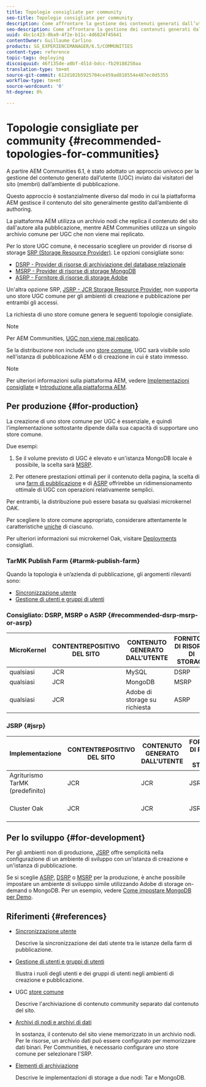```yaml
---
title: Topologie consigliate per community
seo-title: Topologie consigliate per community
description: Come affrontare la gestione dei contenuti generati dall’utente (UGC)
seo-description: Come affrontare la gestione dei contenuti generati dall’utente (UGC)
uuid: 4bc1c423-0ba9-4f2e-b11c-4d6824f45641
contentOwner: Guillaume Carlino
products: SG_EXPERIENCEMANAGER/6.5/COMMUNITIES
content-type: reference
topic-tags: deploying
discoiquuid: 46f135de-a0bf-451d-bdcc-fb29188250aa
translation-type: tm+mt
source-git-commit: 612d102b5925704ce459ad818554e487ec0d5355
workflow-type: tm+mt
source-wordcount: '0'
ht-degree: 0%

---
```



# Topologie consigliate per community {#recommended-topologies-for-communities}

A partire  AEM Communities 6.1, è stato adottato un approccio univoco per la gestione del contenuto generato dall’utente (UGC) inviato dai visitatori del sito (membri) dall’ambiente di pubblicazione.

Questo approccio è sostanzialmente diverso dal modo in cui la piattaforma AEM gestisce il contenuto del sito generalmente gestito dall’ambiente di authoring.

La piattaforma AEM utilizza un archivio nodi che replica il contenuto del sito dall&#39;autore alla pubblicazione, mentre  AEM Communities utilizza un singolo archivio comune per UGC che non viene mai replicato.

Per lo store UGC comune, è necessario scegliere un provider di risorse di storage [SRP (Storage Resource Provider)](working-with-srp.md). Le opzioni consigliate sono:

* [DSRP - Provider di risorse di archiviazione del database relazionale](dsrp.md)
* [MSRP - Provider di risorse di storage MongoDB](msrp.md)
* [ASRP - Fornitore di risorse di storage  Adobe](asrp.md)

Un&#39;altra opzione SRP, [JSRP - JCR Storage Resource Provider](jsrp.md), non supporta uno store UGC comune per gli ambienti di creazione e pubblicazione per entrambi gli accessi.

La richiesta di uno store comune genera le seguenti topologie consigliate.

>[!NOTE]
>
>Per  AEM Communities, [UGC non viene mai replicato](working-with-srp.md#ugc-never-replicated).
>
>Se la distribuzione non include uno [store comune](working-with-srp.md), UGC sarà visibile solo nell&#39;istanza di pubblicazione AEM o di creazione in cui è stato immesso.


>[!NOTE]
>
>Per ulteriori informazioni sulla piattaforma AEM, vedere [Implementazioni consigliate](../../help/sites-deploying/recommended-deploys.md) e [Introduzione alla piattaforma AEM](../../help/sites-deploying/data-store-config.md).

## Per produzione {#for-production}

La creazione di uno store comune per UGC è essenziale, e quindi l&#39;implementazione sottostante dipende dalla sua capacità di supportare uno store comune.

Due esempi:

1. Se il volume previsto di UGC è elevato e un&#39;istanza MongoDB locale è possibile, la scelta sarà [MSRP](msrp.md).

1. Per ottenere prestazioni ottimali per il contenuto della pagina, la scelta di una [farm di pubblicazione](../../help/sites-deploying/recommended-deploys.md#tarmk-farm) e di [ASRP](asrp.md) offrirebbe un ridimensionamento ottimale di UGC con operazioni relativamente semplici.

Per entrambi, la distribuzione può essere basata su qualsiasi microkernel OAK.

Per scegliere lo store comune appropriato, considerare attentamente le caratteristiche [uniche](working-with-srp.md#characteristics-of-srp-options) di ciascuno.

Per ulteriori informazioni sui microkernel Oak, visitare [Deployments](../../help/sites-deploying/recommended-deploys.md) consigliati.

### TarMK Publish Farm {#tarmk-publish-farm}

Quando la topologia è un’azienda di pubblicazione, gli argomenti rilevanti sono:

* [Sincronizzazione utente](sync.md)
* [Gestione di utenti e gruppi di utenti](users.md)

### Consigliato: DSRP, MSRP o ASRP {#recommended-dsrp-msrp-or-asrp}

| MicroKernel | CONTENTREPOSITIVO DEL SITO | CONTENUTO GENERATO DALL&#39;UTENTE | FORNITORE DI RISORSE DI STORAGE | STORE COMUNE |
|-------------|------------------------|----------------------------------|---------------------------|---------------|
| qualsiasi | JCR | MySQL | DSRP | Sì |
| qualsiasi | JCR | MongoDB | MSRP | Sì |
| qualsiasi | JCR |  Adobe di storage su richiesta | ASRP | Sì |

### JSRP {#jsrp}


| Implementazione | CONTENTREPOSITIVO DEL SITO | CONTENUTO GENERATO DALL&#39;UTENTE | FORNITORE DI RISORSE DI STORAGE | STORE COMUNE |
|----------------------|------------------------|----------------------------------|---------------------------|---------------------------------|
| Agriturismo TarMK (predefinito) | JCR | JCR | JSRP | No |
| Cluster Oak | JCR | JCR | JSRP | Sì solo per ambiente di pubblicazione |

## Per lo sviluppo {#for-development}

Per gli ambienti non di produzione, [JSRP](jsrp.md) offre semplicità nella configurazione di un ambiente di sviluppo con un&#39;istanza di creazione e un&#39;istanza di pubblicazione.

Se si sceglie [ASRP](asrp.md), [DSRP](dsrp.md) o [MSRP](msrp.md) per la produzione, è anche possibile impostare un ambiente di sviluppo simile utilizzando  Adobe di storage on-demand o MongoDB. Per un esempio, vedere [Come impostare MongoDB per Demo](demo-mongo.md).

## Riferimenti {#references}

* [Sincronizzazione utente](sync.md)

   Descrive la sincronizzazione dei dati utente tra le istanze della farm di pubblicazione.

* [Gestione di utenti e gruppi di utenti](users.md)

   Illustra i ruoli degli utenti e dei gruppi di utenti negli ambienti di creazione e pubblicazione.

* UGC [store comune](working-with-srp.md)

   Descrive l&#39;archiviazione di contenuto community separato dal contenuto del sito.

* [Archivi di nodi e archivi di dati](../../help/sites-deploying/data-store-config.md)

   In sostanza, il contenuto del sito viene memorizzato in un archivio nodi. Per le risorse, un archivio dati può essere configurato per memorizzare dati binari. Per Communities, è necessario configurare uno store comune per selezionare l&#39;SRP.

* [Elementi di archiviazione](../../help/sites-deploying/storage-elements-in-aem-6.md)

   Descrive le implementazioni di storage a due nodi: Tar e MongoDB.
